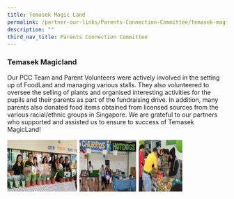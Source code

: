 ```yaml
---
title: Temasek Magic Land
permalink: /partner-our-links/Parents-Connection-Committee/temasek-magic-land
description: ""
third_nav_title: Parents Connection Committee
---
```

### Temasek Magicland

Our PCC Team and Parent Volunteers were actively involved in the setting up of FoodLand and managing various stalls. They also volunteered to oversee the selling of plants and organised interesting activities for the pupils and their parents as part of the fundraising drive. In addition, many parents also donated food items obtained from licensed sources from the various racial/ethnic groups in Singapore. We are grateful to our partners who supported and assisted us to ensure to success of Temasek MagicLand!

<img src="/images/pcc8.png" 
     style="width:80%">
